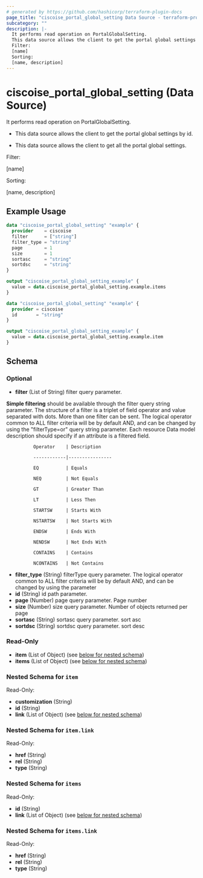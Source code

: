 ```yaml
---
# generated by https://github.com/hashicorp/terraform-plugin-docs
page_title: "ciscoise_portal_global_setting Data Source - terraform-provider-ciscoise"
subcategory: ""
description: |-
  It performs read operation on PortalGlobalSetting.
  This data source allows the client to get the portal global settings by id.This data source allows the client to get all the portal global settings.
  Filter:
  [name]
  Sorting:
  [name, description]
---
```


# ciscoise_portal_global_setting (Data Source)

It performs read operation on PortalGlobalSetting.

- This data source allows the client to get the portal global settings by id.

- This data source allows the client to get all the portal global settings.

Filter:

[name]

Sorting:

[name, description]

## Example Usage

```terraform
data "ciscoise_portal_global_setting" "example" {
  provider    = ciscoise
  filter      = ["string"]
  filter_type = "string"
  page        = 1
  size        = 1
  sortasc     = "string"
  sortdsc     = "string"
}

output "ciscoise_portal_global_setting_example" {
  value = data.ciscoise_portal_global_setting.example.items
}

data "ciscoise_portal_global_setting" "example" {
  provider = ciscoise
  id       = "string"
}

output "ciscoise_portal_global_setting_example" {
  value = data.ciscoise_portal_global_setting.example.item
}
```

<!-- schema generated by tfplugindocs -->
## Schema

### Optional

- **filter** (List of String) filter query parameter. 

**Simple filtering** should be available through the filter query string parameter. The structure of a filter is
a triplet of field operator and value separated with dots. More than one filter can be sent. The logical operator
common to ALL filter criteria will be by default AND, and can be changed by using the "filterType=or" query
string parameter. Each resource Data model description should specify if an attribute is a filtered field.



              Operator    | Description 

              ------------|----------------

              EQ          | Equals 

              NEQ         | Not Equals 

              GT          | Greater Than 

              LT          | Less Then 

              STARTSW     | Starts With 

              NSTARTSW    | Not Starts With 

              ENDSW       | Ends With 

              NENDSW      | Not Ends With 

              CONTAINS	  | Contains 

              NCONTAINS	  | Not Contains
- **filter_type** (String) filterType query parameter. The logical operator common to ALL filter criteria will be by default AND, and can be changed by using the parameter
- **id** (String) id path parameter.
- **page** (Number) page query parameter. Page number
- **size** (Number) size query parameter. Number of objects returned per page
- **sortasc** (String) sortasc query parameter. sort asc
- **sortdsc** (String) sortdsc query parameter. sort desc

### Read-Only

- **item** (List of Object) (see [below for nested schema](#nestedatt--item))
- **items** (List of Object) (see [below for nested schema](#nestedatt--items))

<a id="nestedatt--item"></a>
### Nested Schema for `item`

Read-Only:

- **customization** (String)
- **id** (String)
- **link** (List of Object) (see [below for nested schema](#nestedobjatt--item--link))

<a id="nestedobjatt--item--link"></a>
### Nested Schema for `item.link`

Read-Only:

- **href** (String)
- **rel** (String)
- **type** (String)



<a id="nestedatt--items"></a>
### Nested Schema for `items`

Read-Only:

- **id** (String)
- **link** (List of Object) (see [below for nested schema](#nestedobjatt--items--link))

<a id="nestedobjatt--items--link"></a>
### Nested Schema for `items.link`

Read-Only:

- **href** (String)
- **rel** (String)
- **type** (String)


